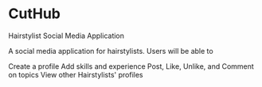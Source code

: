 # CutHub

Hairstylist Social Media Application

A social media application for hairstylists. Users will be able to

Create a profile
Add skills and experience
Post, Like, Unlike, and Comment on topics
View other Hairstylists' profiles
